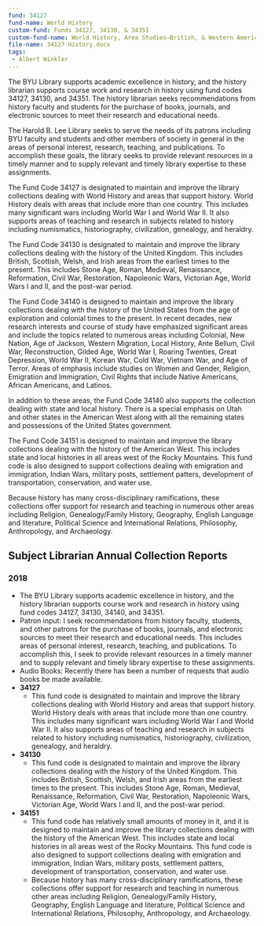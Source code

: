 ```yaml
---
fund: 34127
fund-name: World History
custom-fund: Funds 34127, 34130, & 34351
custom-fund-name: World History, Area Studies–British, & Western America
file-name: 34127 History.docx
tags:
 - Albert Winkler
---
```


The BYU Library supports academic excellence in history, and the history librarian supports course work and research in history using fund codes 34127, 34130, and 34351. The history librarian seeks recommendations from history faculty and students for the purchase of books, journals, and electronic sources to meet their research and educational needs.

The Harold B. Lee Library seeks to serve the needs of its patrons including BYU faculty and students and other members of society in general in the areas of personal interest, research, teaching, and publications. To accomplish these goals, the library seeks to provide relevant resources in a timely manner and to supply relevant and timely library expertise to these assignments.

The Fund Code 34127 is designated to maintain and improve the library collections dealing with World History and areas that support history. World History deals with areas that include more than one country. This includes many significant wars including World War I and World War II. It also supports areas of teaching and research in subjects related to history including numismatics, historiography, civilization, genealogy, and heraldry.

The Fund Code 34130 is designated to maintain and improve the library collections dealing with the history of the United Kingdom. This includes British, Scottish, Welsh, and Irish areas from the earliest times to the present. This includes Stone Age, Roman, Medieval, Renaissance, Reformation, Civil War, Restoration, Napoleonic Wars, Victorian Age, World Wars I and II, and the post-war period.

The Fund Code 34140 is designed to maintain and improve the library collections dealing with the history of the United States from the age of exploration and colonial times to the present. In recent decades, new research interests and course of study have emphasized significant areas and include the topics related to numerous areas including Colonial, New Nation, Age of Jackson, Western Migration, Local History, Ante Bellum, Civil War, Reconstruction, Gilded Age, World War I, Roaring Twenties, Great Depression, World War II, Korean War, Cold War, Vietnam War, and Age of Terror. Areas of emphasis include studies on Women and Gender, Religion, Emigration and Immigration, Civil Rights that include Native Americans, African Americans, and Latinos.

In addition to these areas, the Fund Code 34140 also supports the collection dealing with state and local history. There is a special emphasis on Utah and other states in the American West along with all the remaining states and possessions of the United States government.

The Fund Code 34151 is designed to maintain and improve the library collections dealing with the history of the American West. This includes state and local histories in all areas west of the Rocky Mountains. This fund code is also designed to support collections dealing with emigration and immigration, Indian Wars, military posts, settlement patters, development of transportation, conservation, and water use.

Because history has many cross-disciplinary ramifications, these collections offer support for research and teaching in numerous other areas including Religion, Genealogy/Family History, Geography, English Language and literature, Political Science and International Relations, Philosophy, Anthropology, and Archaeology.

## Subject Librarian Annual Collection Reports

### 2018
- The BYU Library supports academic excellence in history, and the history librarian supports course work and research in history using fund codes 34127, 34130, 34140, and 34351.
- Patron input: I seek recommendations from history faculty, students, and other patrons for the purchase of books, journals, and electronic sources to meet their research and educational needs. This includes areas of personal interest, research, teaching, and publications. To accomplish this, I seek to provide relevant resources in a timely manner and to supply relevant and timely library expertise to these assignments.
- Audio Books: Recently there has been a number of requests that audio books be made available.
- **34127**
    - This fund code is designated to maintain and improve the library collections dealing with World History and areas that support history. World History deals with areas that include more than one country. This includes many significant wars including World War I and World War II. It also supports areas of teaching and research in subjects related to history including numismatics, historiography, civilization, genealogy, and heraldry.
- **34130**
    - This fund code is designated to maintain and improve the library collections dealing with the history of the United Kingdom. This includes British, Scottish, Welsh, and Irish areas from the earliest times to the present. This includes Stone Age, Roman, Medieval, Renaissance, Reformation, Civil War, Restoration, Napoleonic Wars, Victorian Age, World Wars I and II, and the post-war period.
- **34151**
    - This fund code has relatively small amounts of money in it, and it is designed to maintain and improve the library collections dealing with the history of the American West. This includes state and local histories in all areas west of the Rocky Mountains. This fund code is also designed to support collections dealing with emigration and immigration, Indian Wars, military posts, settlement patters, development of transportation, conservation, and water use.
    - Because history has many cross-disciplinary ramifications, these collections offer support for research and teaching in numerous other areas including Religion, Genealogy/Family History, Geography, English Language and literature, Political Science and International Relations, Philosophy, Anthropology, and Archaeology.
